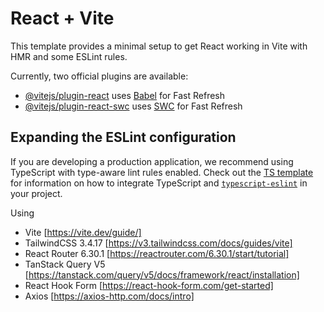 # React + Vite

This template provides a minimal setup to get React working in Vite with HMR and some ESLint rules.

Currently, two official plugins are available:

- [@vitejs/plugin-react](https://github.com/vitejs/vite-plugin-react/blob/main/packages/plugin-react) uses [Babel](https://babeljs.io/) for Fast Refresh
- [@vitejs/plugin-react-swc](https://github.com/vitejs/vite-plugin-react/blob/main/packages/plugin-react-swc) uses [SWC](https://swc.rs/) for Fast Refresh

## Expanding the ESLint configuration

If you are developing a production application, we recommend using TypeScript with type-aware lint rules enabled. Check out the [TS template](https://github.com/vitejs/vite/tree/main/packages/create-vite/template-react-ts) for information on how to integrate TypeScript and [`typescript-eslint`](https://typescript-eslint.io) in your project.


Using
- Vite [https://vite.dev/guide/]
- TailwindCSS 3.4.17 [https://v3.tailwindcss.com/docs/guides/vite]
- React Router 6.30.1 [https://reactrouter.com/6.30.1/start/tutorial]
- TanStack Query V5 [https://tanstack.com/query/v5/docs/framework/react/installation]
- React Hook Form [https://react-hook-form.com/get-started]
- Axios [https://axios-http.com/docs/intro]